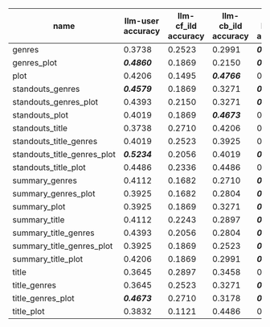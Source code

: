 | name | llm-user accuracy | llm-cf_ild accuracy | llm-cb_ild accuracy | llm-bin_div accuracy | cf_ild list selections | cb-ild list selections | bin_div list selections |
|----|-----------------|-------------------|-------------------|--------------------|----------------------|----------------------|-----------------------|
| genres | 0.3738 | 0.2523 | 0.2991 | ***0.4579*** | 0.2336 | 0.2991 | ***0.4673*** |
| genres_plot | ***0.4860*** | 0.1869 | 0.2150 | ***0.6262*** | 0.1495 | 0.2150 | ***0.6355*** |
| plot | 0.4206 | 0.1495 | ***0.4766*** | 0.3832 | 0.1308 | ***0.4766*** | 0.3925 |
| standouts_genres | ***0.4579*** | 0.1869 | 0.3271 | ***0.5234*** | 0.1589 | 0.3271 | ***0.5140*** |
| standouts_genres_plot | 0.4393 | 0.2150 | 0.3271 | ***0.5234*** | 0.1589 | 0.3271 | ***0.5140*** |
| standouts_plot | 0.4019 | 0.1869 | ***0.4673*** | 0.3738 | 0.1682 | ***0.4673*** | 0.3645 |
| standouts_title | 0.3738 | 0.2710 | 0.4206 | 0.3738 | 0.2150 | 0.4206 | 0.3645 |
| standouts_title_genres | 0.4019 | 0.2523 | 0.3925 | 0.4112 | 0.1869 | 0.3925 | 0.4206 |
| standouts_title_genres_plot | ***0.5234*** | 0.2056 | 0.4019 | ***0.4673*** | 0.1402 | 0.4019 | ***0.4579*** |
| standouts_title_plot | 0.4486 | 0.2336 | 0.4486 | 0.3832 | 0.1776 | 0.4486 | 0.3738 |
| summary_genres | 0.4112 | 0.1682 | 0.2710 | ***0.5981*** | 0.1495 | 0.2710 | ***0.5794*** |
| summary_genres_plot | 0.3925 | 0.1682 | 0.2804 | ***0.6168*** | 0.1215 | 0.2804 | ***0.5981*** |
| summary_plot | 0.3925 | 0.1869 | 0.3271 | ***0.5514*** | 0.1402 | 0.3271 | ***0.5327*** |
| summary_title | 0.4112 | 0.2243 | 0.2897 | ***0.5794*** | 0.1495 | 0.2897 | ***0.5607*** |
| summary_title_genres | 0.4393 | 0.2056 | 0.2804 | ***0.5888*** | 0.1495 | 0.2804 | ***0.5701*** |
| summary_title_genres_plot | 0.3925 | 0.1869 | 0.2523 | ***0.5981*** | 0.1682 | 0.2523 | ***0.5794*** |
| summary_title_plot | 0.4206 | 0.1869 | 0.2991 | ***0.5888*** | 0.1308 | 0.2991 | ***0.5701*** |
| title | 0.3645 | 0.2897 | 0.3458 | 0.4112 | 0.2336 | 0.3458 | 0.4206 |
| title_genres | 0.3645 | 0.2523 | 0.3271 | ***0.4766*** | 0.1869 | 0.3271 | ***0.4860*** |
| title_genres_plot | ***0.4673*** | 0.2710 | 0.3178 | ***0.4673*** | 0.2056 | 0.3178 | ***0.4766*** |
| title_plot | 0.3832 | 0.1121 | 0.4486 | 0.4206 | 0.1215 | 0.4486 | 0.4299 |